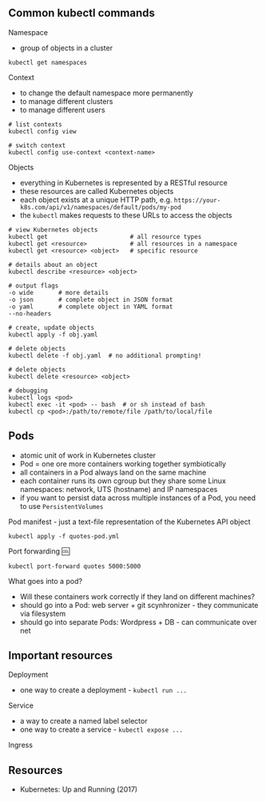 ## Common kubectl commands

Namespace

* group of objects in a cluster

```
kubectl get namespaces
```

Context

* to change the default namespace more permanently
* to manage different clusters
* to manage different users

```
# list contexts
kubectl config view

# switch context
kubectl config use-context <context-name>
```

Objects

* everything in Kubernetes is represented by a RESTful resource
* these resources are called Kubernetes objects
* each object exists at a unique HTTP path, e.g. `https://your-k8s.com/api/v1/namespaces/default/pods/my-pod`
* the `kubectl` makes requests to these URLs to access the objects

```
# view Kubernetes objects
kubectl get                       # all resource types
kubectl get <resource>            # all resources in a namespace
kubectl get <resource> <object>   # specific resource

# details about an object
kubectl describe <resource> <object>

# output flags
-o wide       # more details
-o json       # complete object in JSON format
-o yaml       # complete object in YAML format
--no-headers

# create, update objects
kubectl apply -f obj.yaml

# delete objects
kubectl delete -f obj.yaml  # no additional prompting!

# delete objects
kubectl delete <resource> <object>

# debugging
kubectl logs <pod>
kubectl exec -it <pod> -- bash  # or sh instead of bash
kubectl cp <pod>:/path/to/remote/file /path/to/local/file
```

## Pods

* atomic unit of work in Kubernetes cluster
* Pod = one ore more containers working together symbiotically
* all containers in a Pod always land on the same machine
* each container runs its own cgroup but they share some Linux namespaces:
    network, UTS (hostname) and IP namespaces
* if you want to persist data across multiple instances of a Pod, you need to
    use `PersistentVolumes`

Pod manifest - just a text-file representation of the Kubernetes API object

```
kubectl apply -f quotes-pod.yml
```

Port forwarding :cool:

```
kubectl port-forward quotes 5000:5000
```

What goes into a pod?

* Will these containers work correctly if they land on different machines?
* should go into a Pod: web server + git scynhronizer - they communicate via
    filesystem
* should go into separate Pods: Wordpress + DB - can communicate over net

## Important resources

Deployment

* one way to create a deployment - `kubectl run ...`

Service

* a way to create a named label selector
* one way to create a service - `kubectl expose ...`

Ingress

## Resources

* Kubernetes: Up and Running (2017)
